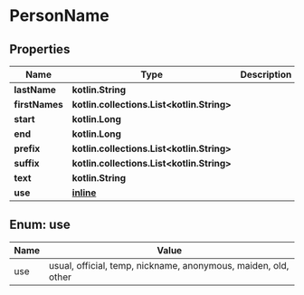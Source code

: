
# PersonName

## Properties
Name | Type | Description | Notes
------------ | ------------- | ------------- | -------------
**lastName** | **kotlin.String** |  |  [optional]
**firstNames** | **kotlin.collections.List&lt;kotlin.String&gt;** |  |
**start** | **kotlin.Long** |  |  [optional]
**end** | **kotlin.Long** |  |  [optional]
**prefix** | **kotlin.collections.List&lt;kotlin.String&gt;** |  |
**suffix** | **kotlin.collections.List&lt;kotlin.String&gt;** |  |
**text** | **kotlin.String** |  |  [optional]
**use** | [**inline**](#UseEnum) |  |  [optional]


<a name="UseEnum"></a>
## Enum: use
Name | Value
---- | -----
use | usual, official, temp, nickname, anonymous, maiden, old, other
